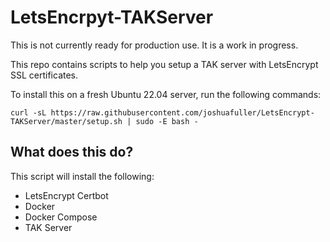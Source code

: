 # LetsEncrpyt-TAKServer

This is not currently ready for production use. It is a work in progress.

This repo contains scripts to help you setup a TAK server with LetsEncrypt SSL certificates.

To install this on a fresh Ubuntu 22.04 server, run the following commands:

``` curl -sL https://raw.githubusercontent.com/joshuafuller/LetsEncrypt-TAKServer/master/setup.sh | sudo -E bash - ``` 

## What does this do?

This script will install the following:

- LetsEncrypt Certbot
- Docker
- Docker Compose
- TAK Server


